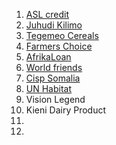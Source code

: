 1. [ASL credit](https://www.aslcredit.co.ke/)
2. [Juhudi Kilimo](https://juhudikilimo.com/)
3. [Tegemeo Cereals](https://tegemeocereals.com/)
4. [Farmers Choice]()
5. [AfrikaLoan](https://www.data.ai/en/apps/google-play/app/com.afrikaloan.app/)
6. [World friends](https://world-friends.it/en/)
7. [Cisp Somalia](https://www.cisp-som.org/)
8. [UN Habitat](https://unhabitat.org/)
9. Vision Legend
10. Kieni Dairy Product
11. 
12. 